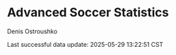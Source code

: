 # Advanced Soccer Statistics
Denis Ostroushko

<!-- gfm -->

Last successful data update: 2025-05-29 13:22:51 CST
